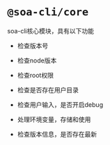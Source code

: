 # `@soa-cli/core`

soa-cli核心模块，具有以下功能

- 检查版本号
  
- 检查node版本
  
- 检查root权限
  
- 检查是否存在用户目录

- 检查用户输入，是否开启debug

- 处理环境变量，存储和使用

- 检查版本信息，是否存在最新

